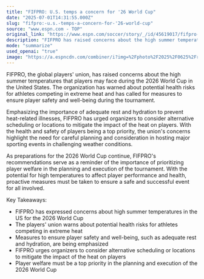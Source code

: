 ```yaml
---
title: "FIFPRO: U.S. temps a concern for '26 World Cup"
date: "2025-07-01T14:31:55.000Z"
slug: "fifpro:-u.s.-temps-a-concern-for-'26-world-cup"
source: "www.espn.com - TOP"
original_link: "https://www.espn.com/soccer/story/_/id/45619017/fifpro-us-summer-temps-concern-2026-world-cup"
description: "FIFPRO has raised concerns about the high summer temperatures players may face during the 2026 World Cup in the US, warning about potential health risks and calling for measures to ensure player safety and well-being. Emphasizing the importance of rest and hydration to prevent heat-related illnesses, the players' union has urged organizers to consider alternative scheduling or locations to mitigate the impact of the heat on players. These concerns highlight the need for careful planning and consideration in hosting major sporting events in challenging weather conditions, with player welfare being a top priority.  As preparations for the 2026 World Cup continue, FIFPRO's recommendations serve as a reminder of the importance of prioritizing player welfare in the planning and execution of the tournament. With the potential for high temperatures to affect player performance and health, proactive measures must be taken to ensure a safe and successful event for all involved. The players' union's concerns underscore the need for organizers to take proactive steps to address the challenges posed by extreme heat and ensure that players are able to compete at their best while staying safe and healthy.  In light of FIFPRO's warnings, it is crucial for organizers of the 2026 World Cup to prioritize player safety and well-being by implementing measures such as adequate rest, hydration, and potentially adjusting scheduling or locations to minimize the impact of extreme heat. By taking these proactive steps and considering the potential health risks posed by high temperatures, organizers can ensure that the tournament is not only successful but also safe for the athletes competing. Player welfare must be a top priority in the planning and execution of the 2026 World Cup, and FIFPRO's concerns serve as a reminder of the importance of addressing these issues to create a successful and safe event for all involved."
mode: "summarize"
used_openai: "true"
image: "https://a.espncdn.com/combiner/i?img=%2Fphoto%2F2025%2F0625%2Fr1510920_1296x729_16%2D9.jpg"
---
```


FIFPRO, the global players' union, has raised concerns about the high summer temperatures that players may face during the 2026 World Cup in the United States. The organization has warned about potential health risks for athletes competing in extreme heat and has called for measures to ensure player safety and well-being during the tournament.

Emphasizing the importance of adequate rest and hydration to prevent heat-related illnesses, FIFPRO has urged organizers to consider alternative scheduling or locations to mitigate the impact of the heat on players. With the health and safety of players being a top priority, the union's concerns highlight the need for careful planning and consideration in hosting major sporting events in challenging weather conditions.

As preparations for the 2026 World Cup continue, FIFPRO's recommendations serve as a reminder of the importance of prioritizing player welfare in the planning and execution of the tournament. With the potential for high temperatures to affect player performance and health, proactive measures must be taken to ensure a safe and successful event for all involved.

Key Takeaways:
- FIFPRO has expressed concerns about high summer temperatures in the US for the 2026 World Cup
- The players' union warns about potential health risks for athletes competing in extreme heat
- Measures to ensure player safety and well-being, such as adequate rest and hydration, are being emphasized
- FIFPRO urges organizers to consider alternative scheduling or locations to mitigate the impact of the heat on players
- Player welfare must be a top priority in the planning and execution of the 2026 World Cup